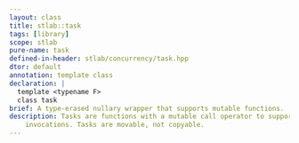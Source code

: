```yaml
---
layout: class
title: stlab::task
tags: [library]
scope: stlab
pure-name: task
defined-in-header: stlab/concurrency/task.hpp
dtor: default
annotation: template class
declaration: |
  template <typename F>
  class task
brief: A type-erased nullary wrapper that supports mutable functions.
description: Tasks are functions with a mutable call operator to support moving items through for single
    invocations. Tasks are movable, not copyable.
---
```


